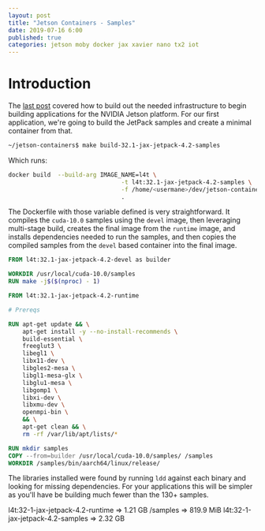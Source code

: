 ```yaml
---
layout: post
title: "Jetson Containers - Samples"
date: 2019-07-16 6:00
published: true
categories: jetson moby docker jax xavier nano tx2 iot
---
```

# Introduction

The [last post][] covered how to build out the needed infrastructure to begin building applications for the NVIDIA Jetson platform. For our first application, we're going to build the JetPack samples and create a minimal container from that.

```bash
~/jetson-containers$ make build-32.1-jax-jetpack-4.2-samples
```

Which runs:

```bash
docker build  --build-arg IMAGE_NAME=l4t \
                                -t l4t:32.1-jax-jetpack-4.2-samples \
                                -f /home/<usermane>/dev/jetson-containers/docker/examples/samples/Dockerfile \
                                .
```

The Dockerfile with those variable defined is very straightforward. It compiles the `cuda-10.0` samples using the `devel` image, then leveraging multi-stage build, creates the final image from the `runtime` image, and installs dependencies needed to run the samples, and then copies the compiled samples from the `devel` based container into the final image.

```Dockerfile
FROM l4t:32.1-jax-jetpack-4.2-devel as builder

WORKDIR /usr/local/cuda-10.0/samples
RUN make -j$($(nproc) - 1)

FROM l4t:32.1-jax-jetpack-4.2-runtime

# Prereqs

RUN apt-get update && \
    apt-get install -y --no-install-recommends \
    build-essential \
    freeglut3 \
    libegl1 \
    libx11-dev \
    libgles2-mesa \
    libgl1-mesa-glx \
    libglu1-mesa \
    libgomp1 \
    libxi-dev \
    libxmu-dev \
    openmpi-bin \
    && \
    apt-get clean && \
    rm -rf /var/lib/apt/lists/*

RUN mkdir samples
COPY --from=builder /usr/local/cuda-10.0/samples/ /samples
WORKDIR /samples/bin/aarch64/linux/release/
```

The libraries installed were found by running `ldd` against each binary and looking for missing dependencies. For your applications this will be simpler as you'll have be building much fewer than the 130+ samples.

l4t:32-1-jax-jetpack-4.2-runtime => 1.21 GB
/samples => 819.9 MiB
l4t:32-1-jax-jetpack-4.2-samples => 2.32 GB

[last post]: /2019/07/jetson-containers-introduction